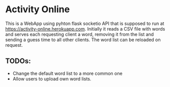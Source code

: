 # Activity Online

This is a WebApp using pyhton flask socketio API that is supposed to run at https://activity-online.herokuapp.com.
Initially it reads a CSV file with words and serves each requesting client a word, removing it from the list and sending a guess time to all other clients.
The word list can be reloaded on request.

## TODOs:
* Change the default word list to a more common one
* Allow users to upload own word lists.
